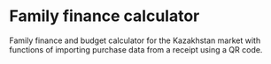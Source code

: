 # Family finance calculator
Family finance and budget calculator for the Kazakhstan market with functions of importing purchase data from a receipt using a QR code.
